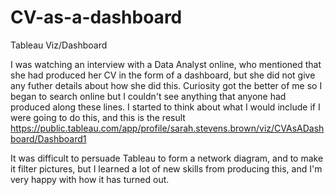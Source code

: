 # CV-as-a-dashboard

Tableau Viz/Dashboard

I was watching an interview with a Data Analyst online, who mentioned that she had produced her CV in the form of a dashboard, but she did not give any futher details about how she did this. Curiosity got the better of me so I began to search online but I couldn't see anything that anyone had produced along these lines. I started to think about what I would include if I were going to do this, and this is the result https://public.tableau.com/app/profile/sarah.stevens.brown/viz/CVAsADashboard/Dashboard1  

It was difficult to persuade Tableau to form a network diagram, and to make it filter pictures, but I learned a lot of new skills from producing this, and I'm very happy with how it has turned out. 
